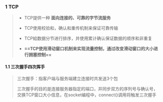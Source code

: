 ### 1 TCP

> + TCP提供一种 **面向连接的、可靠的字节流服务**
>
> + TCP使用校验和，确认和重传机制来保证可靠传输
> + TCP給数据分节进行排序，并使用累计确认保证数据的顺序和非重复
> + **==TCP使用滑动窗口机制来实现流量控制，通过改变滑动窗口的大小进行拥塞控制==**



#### 1.1 三次握手四次挥手

> 三次握手：指客户端与服务端建立连接时共发送3个包
>
> 三次握手的目的是连接服务器指定的端口，并同步双方的序列号与确认号，交换TCP窗口大小信息，在socket编程中，connect()调用将触发三次握手
>
> 